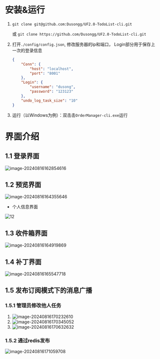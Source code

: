 # 安装&运行

1. `git clone git@github.com:Dusongg/UF2.0-TodoList-cli.git` 

   或 `git clone https://github.com/Dusongg/UF2.0-TodoList-cli.git`

2. 打开`./config/config.json`,  修改服务器的ip和端口， Login部分用于保存上一次的登录信息

   ```json
   {
       "Conn": {
           "host": "localhost",
           "port": "8001"
       },
       "Login": {
           "username": "dusong",
           "password": "123123"
       },
       "undo_log_task_size": "10"
   }
   ```

3. 运行（以Windows为例）：双击击`OrderManager-cli.exe`运行

   

# 界面介绍

## 1.1 登录界面

![image-20240816162854616](https://typora-dusong.oss-cn-chengdu.aliyuncs.com/image-20240816162854616.png)

## 1.2 预览界面

![image-20240816164355646](https://typora-dusong.oss-cn-chengdu.aliyuncs.com/image-20240816164355646.png)

- 个人信息界面

![12](https://typora-dusong.oss-cn-chengdu.aliyuncs.com/image-20240816165837086.png)

## 1.3 收件箱界面

![image-20240816164919869](https://typora-dusong.oss-cn-chengdu.aliyuncs.com/image-20240816164919869.png)

## 1.4 补丁界面

![image-20240816165547718](https://typora-dusong.oss-cn-chengdu.aliyuncs.com/image-20240816165547718.png)



## 1.5 发布订阅模式下的消息广播

### 1.5.1 管理员修改他人任务

1. ![image-20240816170232610](https://typora-dusong.oss-cn-chengdu.aliyuncs.com/image-20240816170232610.png)
2. ![image-20240816170345052](https://typora-dusong.oss-cn-chengdu.aliyuncs.com/image-20240816170345052.png)
3. ![image-20240816170632632](https://typora-dusong.oss-cn-chengdu.aliyuncs.com/image-20240816170632632.png)

### 1.5.2 通过redis发布

![image-20240816171059708](https://typora-dusong.oss-cn-chengdu.aliyuncs.com/image-20240816171059708.png)



